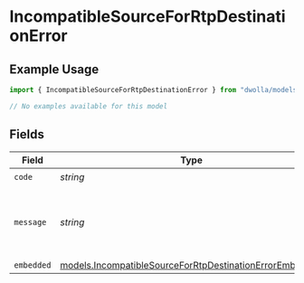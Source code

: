 # IncompatibleSourceForRtpDestinationError

## Example Usage

```typescript
import { IncompatibleSourceForRtpDestinationError } from "dwolla/models/errors";

// No examples available for this model
```

## Fields

| Field                                                                                                                       | Type                                                                                                                        | Required                                                                                                                    | Description                                                                                                                 | Example                                                                                                                     |
| --------------------------------------------------------------------------------------------------------------------------- | --------------------------------------------------------------------------------------------------------------------------- | --------------------------------------------------------------------------------------------------------------------------- | --------------------------------------------------------------------------------------------------------------------------- | --------------------------------------------------------------------------------------------------------------------------- |
| `code`                                                                                                                      | *string*                                                                                                                    | :heavy_check_mark:                                                                                                          | N/A                                                                                                                         | ValidationError                                                                                                             |
| `message`                                                                                                                   | *string*                                                                                                                    | :heavy_check_mark:                                                                                                          | N/A                                                                                                                         | Validation error(s) present. See embedded errors list for more details.                                                     |
| `embedded`                                                                                                                  | [models.IncompatibleSourceForRtpDestinationErrorEmbedded](../../models/incompatiblesourceforrtpdestinationerrorembedded.md) | :heavy_minus_sign:                                                                                                          | N/A                                                                                                                         |                                                                                                                             |